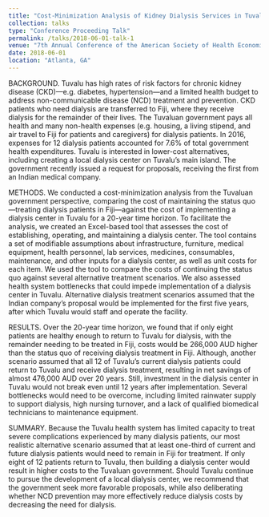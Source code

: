 ```yaml
---
title: "Cost-Minimization Analysis of Kidney Dialysis Services in Tuvalu"
collection: talks
type: "Conference Proceeding Talk"
permalink: /talks/2018-06-01-talk-1
venue: "7th Annual Conference of the American Society of Health Economists"
date: 2018-06-01
location: "Atlanta, GA"
---
```



BACKGROUND. Tuvalu has high rates of risk factors for chronic kidney disease (CKD)—e.g. diabetes, hypertension—and a limited health budget to address non-communicable disease (NCD) treatment and prevention. CKD patients who need dialysis are transferred to Fiji, where they receive dialysis for the remainder of their lives. The Tuvaluan government pays all health and many non-health expenses (e.g. housing, a living stipend, and air travel to Fiji for patients and caregivers) for dialysis patients. In 2016, expenses for 12 dialysis patients accounted for 7.6% of total government health expenditures. Tuvalu is interested in lower-cost alternatives, including creating a local dialysis center on Tuvalu’s main island. The government recently issued a request for proposals, receiving the first from an Indian medical company.

METHODS. We conducted a cost-minimization analysis from the Tuvaluan government perspective, comparing the cost of maintaining the status quo—treating dialysis patients in Fiji—against the cost of implementing a dialysis center in Tuvalu for a 20-year time horizon. To facilitate the analysis, we created an Excel-based tool that assesses the cost of establishing, operating, and maintaining a dialysis center. The tool contains a set of modifiable assumptions about infrastructure, furniture, medical equipment, health personnel, lab services, medicines, consumables, maintenance, and other inputs for a dialysis center, as well as unit costs for each item. We used the tool to compare the costs of continuing the status quo against several alternative treatment scenarios. We also assessed health system bottlenecks that could impede implementation of a dialysis center in Tuvalu. Alternative dialysis treatment scenarios assumed that the Indian company’s proposal would be implemented for the first five years, after which Tuvalu would staff and operate the facility.

RESULTS. Over the 20-year time horizon, we found that if only eight patients are healthy enough to return to Tuvalu for dialysis, with the remainder needing to be treated in Fiji, costs would be 266,000 AUD higher than the status quo of receiving dialysis treatment in Fiji. Although, another scenario assumed that all 12 of Tuvalu’s current dialysis patients could return to Tuvalu and receive dialysis treatment, resulting in net savings of almost 476,000 AUD over 20 years. Still, investment in the dialysis center in Tuvalu would not break even until 12 years after implementation. Several bottlenecks would need to be overcome, including limited rainwater supply to support dialysis, high nursing turnover, and a lack of qualified biomedical technicians to maintenance equipment.

SUMMARY. Because the Tuvalu health system has limited capacity to treat severe complications experienced by many dialysis patients, our most realistic alternative scenario assumed that at least one-third of current and future dialysis patients would need to remain in Fiji for treatment. If only eight of 12 patients return to Tuvalu, then building a dialysis center would result in higher costs to the Tuvaluan government. Should Tuvalu continue to pursue the development of a local dialysis center, we recommend that the government seek more favorable proposals, while also deliberating whether NCD prevention may more effectively reduce dialysis costs by decreasing the need for dialysis.
